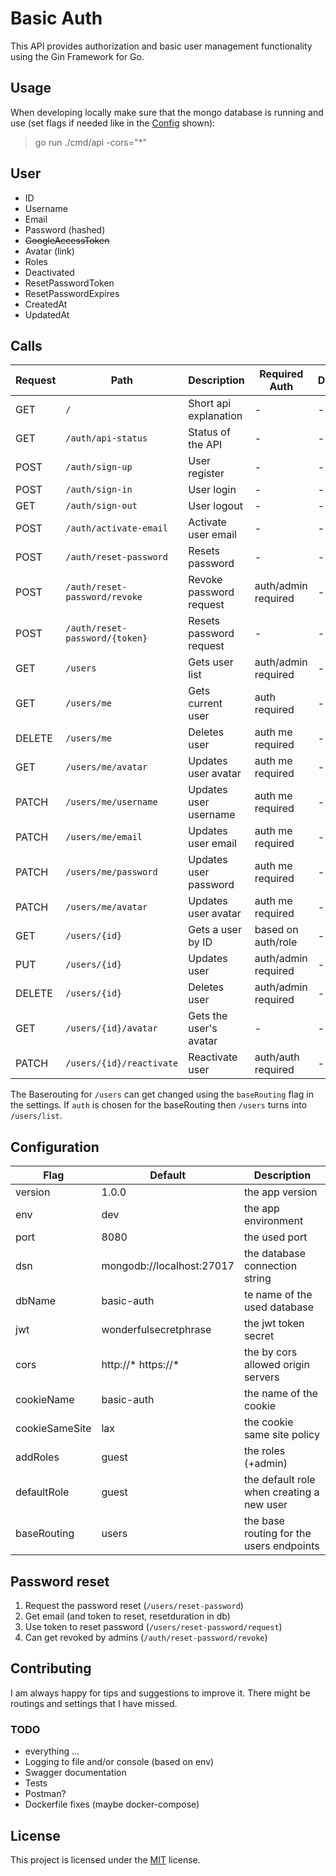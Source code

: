 # Basic Auth

This API provides authorization and basic user management functionality using the Gin Framework for Go.

## Usage

When developing locally make sure that the mongo database is running and use (set flags if needed like in the [Config](#configuration) shown):

> go run ./cmd/api -cors="\*"

## User

- ID
- Username
- Email
- Password (hashed)
- ~~GoogleAccessToken~~
- Avatar (link)
- Roles
- Deactivated
- ResetPasswordToken
- ResetPasswordExpires
- CreatedAt
- UpdatedAt

## Calls

| Request | Path                           | Description             | Required Auth       | Done |
| ------- | ------------------------------ | ----------------------- | ------------------- | ---- |
| GET     | `/`                            | Short api explanation   | -                   | -    |
| GET     | `/auth/api-status`             | Status of the API       | -                   | -    |
| POST    | `/auth/sign-up`                | User register           | -                   | -    |
| POST    | `/auth/sign-in`                | User login              | -                   | -    |
| GET     | `/auth/sign-out`               | User logout             | -                   | -    |
| POST    | `/auth/activate-email`         | Activate user email     | -                   | -    |
| POST    | `/auth/reset-password`         | Resets password         | -                   | -    |
| POST    | `/auth/reset-password/revoke`  | Revoke password request | auth/admin required | -    |
| POST    | `/auth/reset-password/{token}` | Resets password request | -                   | -    |
| GET     | `/users`                       | Gets user list          | auth/admin required | -    |
| GET     | `/users/me`                    | Gets current user       | auth required       | -    |
| DELETE  | `/users/me`                    | Deletes user            | auth me required    | -    |
| GET     | `/users/me/avatar`             | Updates user avatar     | auth me required    | -    |
| PATCH   | `/users/me/username`           | Updates user username   | auth me required    | -    |
| PATCH   | `/users/me/email`              | Updates user email      | auth me required    | -    |
| PATCH   | `/users/me/password`           | Updates user password   | auth me required    | -    |
| PATCH   | `/users/me/avatar`             | Updates user avatar     | auth me required    | -    |
| GET     | `/users/{id}`                  | Gets a user by ID       | based on auth/role  | -    |
| PUT     | `/users/{id}`                  | Updates user            | auth/admin required | -    |
| DELETE  | `/users/{id}`                  | Deletes user            | auth/admin required | -    |
| GET     | `/users/{id}/avatar`           | Gets the user's avatar  | -                   | -    |
| PATCH   | `/users/{id}/reactivate`       | Reactivate user         | auth/auth required  | -    |

The Baserouting for `/users` can get changed using the `baseRouting` flag in the settings. If `auth` is chosen for the baseRouting then `/users` turns into `/users/list`.

## Configuration

| Flag           | Default                   | Description                               |
| -------------- | ------------------------- | ----------------------------------------- |
| version        | 1.0.0                     | the app version                           |
| env            | dev                       | the app environment                       |
| port           | 8080                      | the used port                             |
| dsn            | mongodb://localhost:27017 | the database connection string            |
| dbName         | basic-auth                | te name of the used database              |
| jwt            | wonderfulsecretphrase     | the jwt token secret                      |
| cors           | http://\* https://\*      | the by cors allowed origin servers        |
| cookieName     | basic-auth                | the name of the cookie                    |
| cookieSameSite | lax                       | the cookie same site policy               |
| addRoles       | guest                     | the roles (+admin)                        |
| defaultRole    | guest                     | the default role when creating a new user |
| baseRouting    | users                     | the base routing for the users endpoints  |

## Password reset

1. Request the password reset (`/users/reset-password`)
2. Get email (and token to reset, resetduration in db)
3. Use token to reset password (`/users/reset-password/request`)
4. Can get revoked by admins (`/auth/reset-password/revoke`)

## Contributing

I am always happy for tips and suggestions to improve it.
There might be routings and settings that I have missed.

### TODO

- everything ...
- Logging to file and/or console (based on env)
- Swagger documentation
- Tests
- Postman?
- Dockerfile fixes (maybe docker-compose)

## License

This project is licensed under the [MIT](/LICENSE) license.
